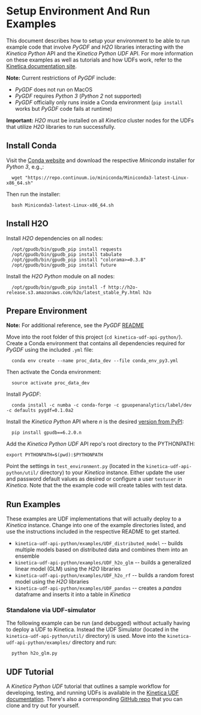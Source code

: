 # Setup Environment And Run Examples #
This document describes how to setup your environment to be able to run example code that involve *PyGDF* and *H2O* libraries interacting with the *Kinetica* *Python* API and the *Kinetica Python UDF* API. For more information on these examples as well as tutorials and how UDFs work, refer to the [Kinetica documentation site](https://www.kinetica.com/docs/udf/index.html).

**Note:** Current restrictions of *PyGDF* include:
* *PyGDF* does not run on MacOS
* *PyGDF* requires *Python 3* (*Python 2* not supported)
* *PyGDF* officially only runs inside a Conda environment (`pip install` works but *PyGDF* code fails at runtime)

**Important:** *H2O* must be installed on all *Kinetica* cluster nodes for the UDFs that utilize *H2O* libraries to run successfully.


## Install Conda ##
Visit the [Conda website](https://conda.io/miniconda.html) and download the respective *Miniconda* installer for *Python 3*, e.g.,:
```
  wget "https://repo.continuum.io/miniconda/Miniconda3-latest-Linux-x86_64.sh"
```

Then run the installer:
```
  bash Miniconda3-latest-Linux-x86_64.sh
```


## Install H2O ##
Install *H2O* dependencies on all nodes:
```
  /opt/gpudb/bin/gpudb_pip install requests
  /opt/gpudb/bin/gpudb_pip install tabulate
  /opt/gpudb/bin/gpudb_pip install "colorama>=0.3.8"
  /opt/gpudb/bin/gpudb_pip install future
```
Install the *H2O Python* module on all nodes:
```
  /opt/gpudb/bin/gpudb_pip install -f http://h2o-release.s3.amazonaws.com/h2o/latest_stable_Py.html h2o
```


## Prepare Environment ##
**Note:** For additional reference, see the *PyGDF* [README](https://github.com/gpuopenanalytics/pygdf/blob/master/README.md)

Move into the root folder of this project (`cd kinetica-udf-api-python/`). Create a Conda environment that contains all dependencies required for *PyGDF* using the included `.yml` file:
```
  conda env create --name proc_data_dev --file conda_env_py3.yml
```
Then activate the Conda environment:
```
  source activate proc_data_dev
```
Install *PyGDF*:
```
  conda install -c numba -c conda-forge -c gpuopenanalytics/label/dev -c defaults pygdf=0.1.0a2
```
Install the *Kinetica Python* API where *n* is the desired [version from PyPI](https://pypi.org/project/gpudb/#history):
```
  pip install gpudb==6.2.0.n
```
Add the *Kinetica Python UDF* API repo's root directory to the PYTHONPATH:
```
export PYTHONPATH=$(pwd):$PYTHONPATH
```
Point the settings in `test_environment.py` (located in the `kinetica-udf-api-python/util/` directory) to your *Kinetica* instance. Either update the user and password default values as desired or configure a user `testuser` in *Kinetica*. Note that the the example code will create tables with test data.


## Run Examples ##
These examples are UDF implementations that will actually deploy to a *Kinetica* instance. Change into one of the example directories listed, and use the instructions included in the respective README to get started.

* `kinetica-udf-api-python/examples/UDF_distributed_model` -- builds multiple models based on distributed data and combines them into an ensemble
* `kinetica-udf-api-python/examples/UDF_h2o_glm` -- builds a generalized linear model (GLM) using the *H2O* libraries
* `kinetica-udf-api-python/examples/UDF_h2o_rf` -- builds a random forest model using the *H2O* libraries
* `kinetica-udf-api-python/examples/UDF_pandas` -- creates a *pandas* dataframe and inserts it into a table in *Kinetica*


### Standalone via UDF-simulator ###
The following example can be run (and debugged) without actually having to deploy a UDF to Kinetica. Instead the UDF Simulator (located in the `kinetica-udf-api-python/util/` directory) is used. Move into the `kinetica-udf-api-python/examples/` directory and run:
```
  python h2o_glm.py
```

## UDF Tutorial
A *Kinetica Python UDF* tutorial that outlines a sample workflow for developing, testing, and running UDFs is available in the [Kinetica UDF documentation](https://www.kinetica.com/docs/udf/python/tutorial.html). There's also a corresponding [GitHub repo](https://github.com/kineticadb/kinetica-tutorial-python-udf-api) that you can clone and try out for yourself.  
